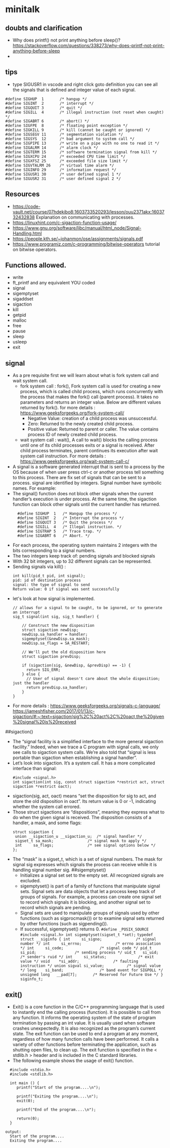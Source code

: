 # minitalk
## doubts and clarification
  - Why does printf() not print anything before sleep()? https://stackoverflow.com/questions/338273/why-does-printf-not-print-anything-before-sleep
  - 

## tips
  - type SIGUSR1 in vscode and right click goto definition you can see all the signals that is defined and integer value of each signal.
```
#define SIGHUP  1       /* hangup */
#define SIGINT  2       /* interrupt */
#define SIGQUIT 3       /* quit */
#define SIGILL  4       /* illegal instruction (not reset when caught) */
#define SIGABRT 6       /* abort() */
#define SIGFPE  8       /* floating point exception */
#define SIGKILL 9       /* kill (cannot be caught or ignored) */
#define SIGSEGV 11      /* segmentation violation */
#define SIGSYS  12      /* bad argument to system call */
#define SIGPIPE 13      /* write on a pipe with no one to read it */
#define SIGALRM 14      /* alarm clock */
#define SIGTERM 15      /* software termination signal from kill */
#define SIGXCPU 24      /* exceeded CPU time limit */
#define SIGXFSZ 25      /* exceeded file size limit */
#define SIGVTALRM 26    /* virtual time alarm */
#define SIGINFO 29      /* information request */
#define SIGUSR1 30      /* user defined signal 1 */
#define SIGUSR2 31      /* user defined signal 2 */
```
## Resources
  - https://code-vault.net/course/07hdekibo8:1603733520293/lesson/ouu2371akx:1603732432838 Explanation on communicating with processes.
  - https://linuxhint.com/c-sigaction-function-usage/ 
  - https://www.gnu.org/software/libc/manual/html_node/Signal-Handling.html
  - https://people.kth.se/~johanmon/ose/assignments/signals.pdf
  - https://www.programiz.com/c-programming/bitwise-operators tutorial on bitwise operators.

## Functions allowed.
  - write
  - ft_printf and any equivalent YOU coded
  - signal
  - sigemptyset
  - sigaddset
  - sigaction
  - kill
  - getpid
  - malloc
  - free
  - pause
  - sleep
  - usleep
  - exit

## signal
  - As a pre requisite first we will learn about what is fork system call and wait system call.
    - fork system call : fork(),  Fork system call is used for creating a new process, which is called child process, which runs concurrently with the process that makes the fork() call (parent process). It takes no parameters and returns an integer value. Below are different values returned by fork(). for more details : https://www.geeksforgeeks.org/fork-system-call/
      - Negative Value: creation of a child process was unsuccessful.
      - Zero: Returned to the newly created child process.
      - Positive value: Returned to parent or caller. The value contains process ID of newly created child process.
    - wait system call : wait(), A call to wait() blocks the calling process until one of its child processes exits or a signal is received. After child process terminates, parent continues its execution after wait system call instruction. For more details : https://www.geeksforgeeks.org/wait-system-call-c/
 - A signal is a software generated interrupt that is sent to a process by the OS because of when user press ctrl-c or another process tell something to this process. There are fix set of signals that can be sent to a process. signal are identified by integers. Signal number have symbolic names. For example: 
 - The signal() function does not block other signals when the current handler’s execution is under process. At the same time, the sigaction function can block other signals until the current handler has returned.
	```
	  #define SIGHUP  1   /* Hangup the process */ 
	  #define SIGINT  2   /* Interrupt the process */ 
	  #define SIGQUIT 3   /* Quit the process */ 
	  #define SIGILL  4   /* Illegal instruction. */ 
	  #define SIGTRAP 5   /* Trace trap. */ 
	  #define SIGABRT 6   /* Abort. */
	```
  - For each process, the operating system maintains 2 integers with the bits corresponding to a signal numbers.
  - The two integers keep track of: pending signals and blocked signals 
  - With 32 bit integers, up to 32 different signals can be represented.
  - Sending signals via kill() : 
	```
	int kill(pid_t pid, int signal);
	pid: id of destination process
	signal: the type of signal to send
	Return value: 0 if signal was sent successfully
	```
  - let's look at how signal is implemented.
	```
	// allows for a signal to be caught, to be ignored, or to generate an interrupt
	sig_t signal(int sig, sig_t handler) {

	    // Construct the new disposition
	    struct sigaction newDisp;
	    newDisp.sa_handler = handler;
	    sigemptyset(&newDisp.sa_mask);
	    newDisp.sa_flags = SA_RESTART;

	    // We'll put the old disposition here
	    struct sigaction prevDisp;

	    if (sigaction(sig, &newDisp, &prevDisp) == -1) {
	      return SIG_ERR;
	    } else {
	      // User of signal doesn't care about the whole disposition; just the handler
	      return prevDisp.sa_handler;
	    }
	}
	```
  - For more details : https://www.geeksforgeeks.org/signals-c-language/    https://jameshfisher.com/2017/01/13/c-sigaction/#:~:text=sigaction(sig%2C%20act%2C%20oact,the%20given%20signal%20is%20received

##sigaction()
  - The “signal facility is a simplified interface to the more general sigaction facility.” Indeed, when we trace a C program with signal calls, we only see calls to sigaction system calls. We’re also told that “signal is less portable than sigaction when establishing a signal handler”.
  - Let’s look into sigaction. It’s a system call. It has a more complicated interface than signal:
	```
	#include <signal.h>
	int sigaction(int sig, const struct sigaction *restrict act, struct sigaction *restrict oact);
	```
  - sigaction(sig, act, oact) means “set the disposition for sig to act, and store the old disposition in oact”. Its return value is 0 or -1, indicating whether the system call errored.
  - Those struct sigactions are “dispositions”, meaning they express what to do when the given signal is received. The disposition consists of a handler, a mask, and some flags:
	```
	struct sigaction {
	 union __sigaction_u __sigaction_u;  /* signal handler */
	 sigset_t sa_mask;               /* signal mask to apply */
	 int     sa_flags;               /* see signal options below */
	};
	```
- The “mask” is a sigset_t, which is a set of signal numbers. The mask for signal sig expresses which signals the process can receive while it is handling signal number sig.
##sigemptyset()
  - Initializes a signal set set to the empty set. All recognized signals are excluded. 
  - sigemptyset() is part of a family of functions that manipulate signal sets. Signal sets are data objects that let a process keep track of groups of signals. For example, a process can create one signal set to record which signals it is blocking, and another signal set to record which signals are pending. 
  - Signal sets are used to manipulate groups of signals used by other functions (such as sigprocmask()) or to examine signal sets returned by other functions (such as sigpending()).
  - If successful, sigemptyset() returns 0.
		```
		#define _POSIX_SOURCE
		#include <signal.h>
		int sigemptyset(sigset_t *set);
		```
		```
		typedef struct __siginfo {
			int     si_signo;               /* signal number */
			int     si_errno;               /* errno association */
			int     si_code;                /* signal code */
			pid_t   si_pid;                 /* sending process */
			uid_t   si_uid;                 /* sender's ruid */
			int     si_status;              /* exit value */
			void    *si_addr;               /* faulting instruction */
			union sigval si_value;          /* signal value */
			long    si_band;                /* band event for SIGPOLL */
			unsigned long   __pad[7];       /* Reserved for Future Use */
		} siginfo_t;
		```
## exit()
  - Exit() is a core function in the C/C++ programming language that is used to instantly end the calling process (function). It is possible to call from any function. It informs the operating system of the state of program termination by passing an int value. It is usually used when software crashes unexpectedly. It is also recognized as the program’s current state. The exit function can be used to end a program at any moment, regardless of how many function calls have been performed. It calls a variety of other functions before terminating the application, such as shutting open files, to clean up. The exit function is specified in the < stdlib.h > header and is included in the C standard libraries.
  - The following example shows the usage of exit() function.
  ```
  	#include <stdio.h>
	#include <stdlib.h>

	int main () {
	   printf("Start of the program....\n");

	   printf("Exiting the program....\n");
	   exit(0);

	   printf("End of the program....\n");

	   return(0);
	}
  ```
  ```
  output:
  	Start of the program....
	Exiting the program....
  ```

